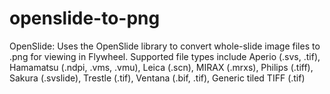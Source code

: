 # openslide-to-png
OpenSlide: Uses the OpenSlide library to convert whole-slide image files to .png for viewing in Flywheel. Supported file types include Aperio (.svs, .tif), Hamamatsu (.ndpi, .vms, .vmu), Leica (.scn), MIRAX (.mrxs), Philips (.tiff), Sakura (.svslide), Trestle (.tif), Ventana (.bif, .tif), Generic tiled TIFF (.tif)
